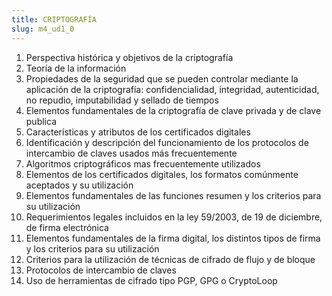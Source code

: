 ```yaml
---
title: CRIPTOGRAFÍA
slug: m4_ud1_0
---
```


1. Perspectiva histórica y objetivos de la criptografía
2. Teoría de la información
3. Propiedades de la seguridad que se pueden controlar mediante la aplicación de la criptografía: confidencialidad, integridad, autenticidad, no repudio, imputabilidad y sellado de tiempos
4. Elementos fundamentales de la criptografía de clave privada y de clave publica
5. Características y atributos de los certificados digitales
6. Identificación y descripción del funcionamiento de los protocolos de intercambio de claves usados más frecuentemente
7. Algoritmos criptográficos mas frecuentemente utilizados
8. Elementos de los certificados digitales, los formatos comúnmente aceptados y su utilización
9. Elementos fundamentales de las funciones resumen y los criterios para su utilización
10. Requerimientos legales incluidos en la ley 59/2003, de 19 de diciembre, de firma electrónica
11. Elementos fundamentales de la firma digital, los distintos tipos de firma y los criterios para su utilización
12. Criterios para la utilización de técnicas de cifrado de flujo y de bloque
13. Protocolos de intercambio de claves
14. Uso de herramientas de cifrado tipo PGP, GPG o CryptoLoop